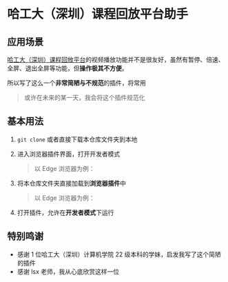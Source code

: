 # 哈工大（深圳）课程回放平台助手

## 应用场景

[哈工大（深圳）课程回放平台]()的视频播放功能并不是很友好，虽然有暂停、倍速、全屏、退出全屏等功能，但**操作极其不方便**。

所以写了这么一个**非常简陋与不规范**的插件，将常用

>   或许在未来的某一天，我会将这个插件规范化

## 基本用法

1.   `git clone` 或者直接下载本仓库文件夹到本地

2.   进入浏览器插件界面，打开开发者模式

     >   以 Edge 浏览器为例：

3.   将本仓库文件夹直接加载到**浏览器插件**中

     >   以 Edge 浏览器为例：
     >
     >   
     >
     >   

4.   打开插件，允许在**开发者模式**下运行

## 特别鸣谢

-   感谢 1 位哈工大（深圳）计算机学院 22 级本科的学妹，启发我写了这个简陋的插件
-   感谢 lsx 老师，我从心底欣赏这样一位